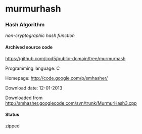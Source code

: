 # murmurhash #

### Hash Algorithm ###

*non-cryptographic hash function*

#### Archived source code ####
https://github.com/cod5/public-domain/tree/murmurhash

Programming language: C

Homepage: http://code.google.com/p/smhasher/

Download date: 12-01-2013

Downloaded from http://smhasher.googlecode.com/svn/trunk/MurmurHash3.cpp

#### Status ####
zipped


